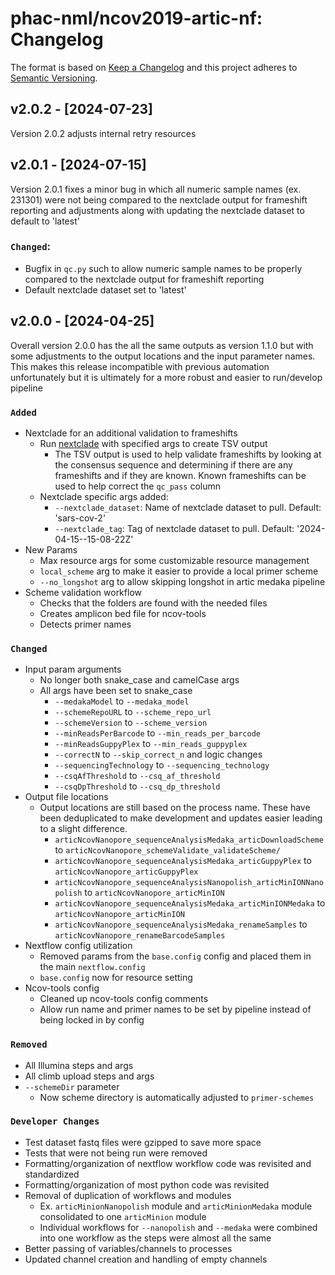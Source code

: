 # phac-nml/ncov2019-artic-nf: Changelog

The format is based on [Keep a Changelog](https://keepachangelog.com/en/1.0.0/)
and this project adheres to [Semantic Versioning](https://semver.org/spec/v2.0.0.html).

## v2.0.2 - [2024-07-23]
Version 2.0.2 adjusts internal retry resources

## v2.0.1 - [2024-07-15]
Version 2.0.1 fixes a minor bug in which all numeric sample names (ex. 231301) were not being compared to the nextclade output for frameshift reporting and adjustments along with updating the nextclade dataset to default to 'latest'

### `Changed`:
- Bugfix in `qc.py` such to allow numeric sample names to be properly compared to the nextclade output for frameshift reporting
- Default nextclade dataset set to 'latest'

## v2.0.0 - [2024-04-25]
Overall version 2.0.0 has the all the same outputs as version 1.1.0 but with some adjustments to the output locations and the input parameter names. This makes this release incompatible with previous automation unfortunately but it is ultimately for a more robust  and easier to run/develop pipeline

### `Added`
- Nextclade for an additional validation to frameshifts
    - Run [nextclade](https://github.com/nextstrain/nextclade) with specified args to create TSV output
        - The TSV output is used to help validate frameshifts by looking at the consensus sequence and determining if there are any frameshifts and if they are known. Known frameshifts can be used to help correct the `qc_pass` column
    - Nextclade specific args added:
        - `--nextclade_dataset`: Name of nextclade dataset to pull. Default: 'sars-cov-2'
        - `--nextclade_tag`: Tag of nextclade dataset to pull. Default: '2024-04-15--15-08-22Z'
- New Params
    - Max resource args for some customizable resource management
    - `local_scheme` arg to make it easier to provide a local primer scheme
    - `--no_longshot` arg to allow skipping longshot in artic medaka pipeline
- Scheme validation workflow
    - Checks that the folders are found with the needed files
    - Creates amplicon bed file for ncov-tools
    - Detects primer names

### `Changed`
- Input param arguments
    - No longer both snake_case and camelCase args
    - All args have been set to snake_case
        - `--medakaModel` to `--medaka_model`
        - `--schemeRepoURL` to `--scheme_repo_url`
        - `--schemeVersion` to `--scheme_version`
        - `--minReadsPerBarcode` to `--min_reads_per_barcode`
        - `--minReadsGuppyPlex` to `--min_reads_guppyplex`
        - `--correctN` to `--skip_correct_n` and logic changes
        - `--sequencingTechnology` to `--sequencing_technology`
        - `--csqAfThreshold` to `--csq_af_threshold`
        - `--csqDpThreshold` to `--csq_dp_threshold`
- Output file locations
    - Output locations are still based on the process name. These have been deduplicated to make development and updates easier leading to a slight difference.
        - `articNcovNanopore_sequenceAnalysisMedaka_articDownloadScheme` to `articNcovNanopore_schemeValidate_validateScheme/`
        - `articNcovNanopore_sequenceAnalysisMedaka_articGuppyPlex` to `articNcovNanopore_articGuppyPlex`
        - `articNcovNanopore_sequenceAnalysisNanopolish_articMinIONNanopolish` to `articNcovNanopore_articMinION`
        - `articNcovNanopore_sequenceAnalysisMedaka_articMinIONMedaka` to `articNcovNanopore_articMinION`
        - `articNcovNanopore_sequenceAnalysisMedaka_renameSamples` to `articNcovNanopore_renameBarcodeSamples`
- Nextflow config utilization
    - Removed params from the `base.config` config and placed them in the main `nextflow.config`
    - `base.config` now for resource setting
- Ncov-tools config
    - Cleaned up ncov-tools config comments
    - Allow run name and primer names to be set by pipeline instead of being locked in by config

### `Removed`
- All Illumina steps and args
- All climb upload steps and args
- `--schemeDir` parameter
    - Now scheme directory is automatically adjusted to `primer-schemes`

### `Developer Changes`
- Test dataset fastq files were gzipped to save more space
- Tests that were not being run were removed
- Formatting/organization of nextflow workflow code was revisited and standardized
- Formatting/organization of most python code was revisited
- Removal of duplication of workflows and modules
    - Ex. `articMinionNanopolish` module and `articMinionMedaka` module consolidated to one `articMinion` module
    - Individual workflows for `--nanopolish` and `--medaka` were combined into one workflow as the steps were almost all the same
- Better passing of variables/channels to processes
- Updated channel creation and handling of empty channels
